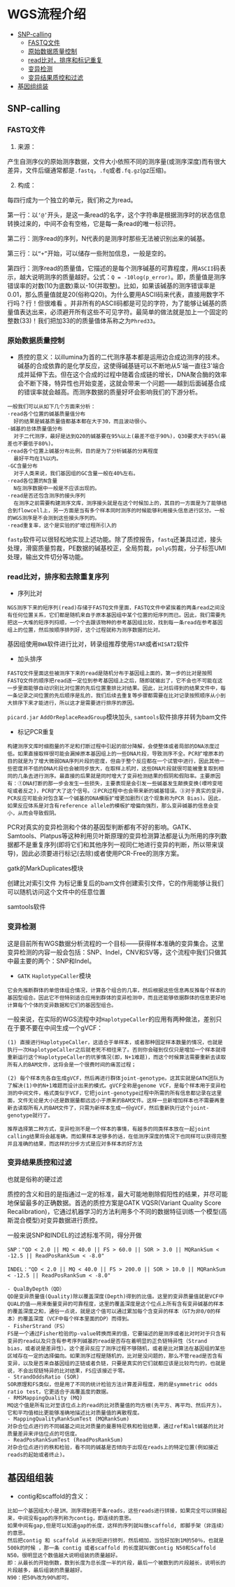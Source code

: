 # WGS流程介绍
- [SNP-calling](#SNP-calling)
  - [FASTQ文件](#FASTQ文件)
  - [原始数据质量控制](#原始数据质量控制)
  - [read比对，排序和标记重复](#read比对，排序和标记重复)
  - [变异检测](#变异检测)
  - [变异结果质控和过滤](#变异结果质控和过滤)
- [基因组组装](#基因组组装)

## SNP-calling
### FASTQ文件
1. 来源：

产生自测序仪的原始测序数据，文件大小依照不同的测序量(或测序深度)而有很大差异，文件后缀通常都是`.fastq`，`.fq`或者`.fq.gz`(gz压缩)。

2. 构成：

每四行成为一个独立的单元，我们称之为read。

第一行：以`‘@’`开头，是这一条read的名字，这个字符串是根据测序时的状态信息转换过来的，中间不会有空格，它是每一条read的唯一标识符。

第二行：测序read的序列，N代表的是测序时那些无法被识别出来的碱基。

第三行：以`“+”`开始，可以储存一些附加信息，一般是空的。

第四行：测序read的质量值，它描述的是每个测序碱基的可靠程度，用`ASCII`码表示，越大说明测序的质量越好。公式：`Q = -10log(p_error)`。即，质量值是测序错误率的对数(10为底数)乘以-10(并取整)。比如，如果该碱基的测序错误率是0.01，那么质量值就是20(俗称Q20)。为什么要用ASCII码来代表，直接用数字不行吗？行！但很难看 。并非所有的ASCII码都是可见的字符，为了能够让碱基的质量值表达出来，必须避开所有这些不可见字符。最简单的做法就是加上一个固定的整数(33)！我们把加33的的质量值体系称之为`Phred33`。

### 原始数据质量控制
  * 质控的意义：以illumina为首的二代测序基本都是运用边合成边测序的技术。碱基的合成依靠的是化学反应，这使得碱基链可以不断地从5'端一直往3'端合成并延伸下去。但在这个合成的过程中随着合成链的增长，DNA聚合酶的效率会不断下降，特异性也开始变差，这就会带来一个问题——越到后面碱基合成的错误率就会越高。而测序数据的质量好坏会影响我们的下游分析。
```
一般我们可以从如下几个方面来分析：
·read各个位置的碱基质量值分布
  好的结果是碱基质量值都基本都在大于30，而且波动很小。
·碱基的总体质量值分布
  对于二代测序，最好是达到Q20的碱基要在95%以上(最差不低于90%)，Q30要求大于85%(最差也不要低于80%)。
·read各个位置上碱基分布比例，目的是为了分析碱基的分离程度
  最好平均在1%以内。
·GC含量分布
  对于人类来说，我们基因组的GC含量一般在40%左右。
·read各位置的N含量
  N在测序数据中一般是不应该出现的。
·read是否还包含测序的接头序列
  在测序之前需要构建测序文库，测序接头就是在这个时候加上的，其目的一方面是为了能够结合到flowcell上，另一方面是当有多个样本同时测序的时候能够利用接头信息进行区分。一般的WGS测序是不会测到这些接头序列的。
·read重复率，这个是实验的扩增过程所引入的
```
`fastp`软件可以很轻松地实现上述功能。除了质控报告，`fastq`还兼具过滤，接头处理，滑窗质量剪裁，PE数据的碱基校正，全局剪裁，`polyG`剪裁，分子标签UMI处理，输出文件切分等功能。

### read比对，排序和去除重复序列
  * 序列比对
```
NGS测序下来的短序列(read)存储于FASTQ文件里面，FASTQ文件中紧挨着的两条read之间没有任何位置关系，它们都是随机来自于原本基因组中某个位置的短序列而已。因此，我们需要先把这一大堆的短序列捋顺，一个个去跟该物种的参考基因组比较，找到每一条read在参考基因组上的位置，然后按顺序排列好，这个过程就称为测序数据的比对。
```
基因组使用`BWA`软件进行比对，转录组推荐使用`STAR`或者`HISAT2`软件

  * 加头排序
```
FASTQ文件里面这些被测序下来的read是随机分布于基因组上面的，第一步的比对是按照FASTQ文件的顺序把read逐一定位到参考基因组上之后，随即就输出了，它不会也不可能在这一步里面能够自动识别比对位置的先后位置重排比对结果。因此，比对后得到的结果文件中，每一条记录之间位置的先后顺序是乱的，我们后续去重复等步骤都需要在比对记录按照顺序从小到大排序下来才能进行，所以这才是需要进行排序的原因。
```
`picard.jar` `AddOrReplaceReadGroup`模块加头, `samtools`软件排序并转为bam文件
  * 标记PCR重复
```
构建测序文库时细胞量的不足和打断过程中引起的部分降解，会使整体或者局部的DNA浓度过低。如果直接取样很可能会漏掉原本基因组上的一些DNA片段，导致测序不全。PCR扩增原本的目的就是为了增大微弱DNA序列片段的密度，但由于整个反应都在一个试管中进行，因此其他一些密度并不低的DNA片段也会被同步放大，在取样上机时，这些DNA片段就很可能被重复取到相同的几条去进行测序。最直接的后果就是同时增大了变异检测结果的假阴和假阳率。主要原因有：①DNA打断的那一步会发生一些损失，主要表现是会引发一些碱基发生颠换变换(嘌呤变嘧啶或者反之)，PCR扩大了这个信号。②PCR过程中也会带来新的碱基错误。③对于真实的变异，PCR反应可能会对包含某一个碱基的DNA模版扩增更加剧烈(这个现象称为PCR Bias)。因此，如果反应体系是对含有reference allele的模板扩增偏向强烈，那么变异碱基的信息会变小，从而会导致假阴。
```
PCR对真实的变异检测和个体的基因型判断都有不好的影响。GATK、Samtools、Platpus等这种利用贝叶斯原理的变异检测算法都是认为所用的序列数据都不是重复序列(即将它们和其他序列一视同仁地进行变异的判断，所以带来误导)，因此必须要进行标记(去除)或者使用PCR-Free的测序方案。

gatk的MarkDuplicates模块

创建比对索引文件
为标记重复后的bam文件创建索引文件，它的作用能够让我们可以随机访问这个文件中的任意位置

samtools软件

### 变异检测
这是目前所有WGS数据分析流程的一个目标——获得样本准确的变异集合。这里变异检测的内容一般会包括：SNP、Indel，CNV和SV等，这个流程中我们只做其中最主要的两个：SNP和Indel。

  * `GATK` `HaplotypeCaller`模块
```
它会先推断群体的单倍体组合情况，计算各个组合的几率，然后根据这些信息再反推每个样本的基因型组合。因此它不但特别适合应用到群体的变异检测中，而且还能够依据群体的信息更好地计算每个个体的变异数据和它们的基因型组合。
```
一般来说，在实际的WGS流程中对`HaplotypeCaller`的应用有两种做法，差别只在于要不要在中间生成一个gVCF：
```
(1) 直接进行HaplotypeCaller，这适合于单样本，或者那种固定样本数量的情况，也就是执行一次HaplotypeCaller之后就老死不相往来了。否则你会碰到仅仅只是增加一个样本就得重新运行这个HaplotypeCaller的坑爹情况(即，N+1难题)，而这个时候算法需要重新去读取所有人的BAM文件，这将会是一个很费时间的痛苦过程；

(2) 每个样本先各自生成gVCF，然后再进行群体joint-genotype。这其实就是GATK团队为了解决(1)中的N+1难题而设计出来的模式。gVCF全称是genome VCF，是每个样本用于变异检测的中间文件，格式类似于VCF，它把joint-genotype过程中所需的所有信息都记录在这里面，文件无论是大小还是数据量都远远小于原来的BAM文件。这样一旦新增加样本也不需要再重新去读取所有人的BAM文件了，只需为新样本生成一份gVCF，然后重新执行这个joint-genotype就行了。

推荐选择第二种方式，变异检测不是一个样本的事情，有越多的同类样本放在一起joint calling结果将会越准确，而如果样本足够多的话，在低测序深度的情况下也同样可以获得完整并且准确的结果，而这样的分步方式是应对多样本的好方法
```
### 变异结果质控和过滤
也就是俗称的硬过滤

质控的含义和目的是指通过一定的标准，最大可能地剔除假阳性的结果，并尽可能地保留最多的正确数据。首选的质控方案是GATK VQSR(Variant Quality Score Recalibration)，它通过机器学习的方法利用多个不同的数据特征训练一个模型(高斯混合模型)对变异数据进行质控。

一般来说SNP和INDEL的过滤标准不同，得分开做
```
SNP："QD < 2.0 || MQ < 40.0 || FS > 60.0 || SOR > 3.0 || MQRankSum < -12.5 || ReadPosRankSum < -8.0"

INDEL："QD < 2.0 || MQ < 40.0 || FS > 200.0 || SOR > 10.0 || MQRankSum < -12.5 || ReadPosRankSum < -8.0"

- QualByDepth（QD）
QD是变异质量值(Quality)除以覆盖深度(Depth)得到的比值。这里的变异质量值就是VCF中QUAL的值——用来衡量变异的可靠程度，这里的覆盖深度是这个位点上所有含有变异碱基的样本的覆盖深度之和，通俗一点说，就是这个值可以通过累加每个含变异的样本（GT为非0/0的样本）的覆盖深度（VCF中每个样本里面的DP）而得到。
- FisherStrand（FS）
FS是一个通过Fisher检验的p-value转换而来的值，它要描述的是测序或者比对时对于只含有变异的read以及只含有参考序列碱基的read是否存在着明显的正负链特异性（Strand bias，或者说是差异性）。这个差异反应了测序过程不够随机，或者是比对算法在基因组的某些区域存在一定的选择偏向。如果测序过程是随机的，比对是没问题的，那么不管read是否含有变异，以及是否来自基因组的正链或者负链，只要是真实的它们就都应该是比较均匀的，也就是说，不会出现链特异的比对结果，FS应该接近于零。
- StrandOddsRatio (SOR)
SOR原理和FS类似，但是用了不同的统计检验方法计算差异程度，用的是symmetric odds ratio test，它更适合于高覆盖度的数据。
- RMSMappingQuality (MQ)
MQ这个值是所有比对至该位点上的read的比对质量值的均方根(先平方、再平均、然后开方)。它和平均值相比更能够准确地描述比对质量值的离散程度。
- MappingQualityRankSumTest (MQRankSum)
对杂合位点进行的不同碱基之间比对质量的曼惠特尼秩和检验结果，通过ref和alt碱基的比对质量差异来评估位点的可信度。
- ReadPosRankSumTest (ReadPosRankSum)
对杂合位点进行的秩和检验，看不同的碱基是否倾向于出现在reads上的特定位置(例如接近reads的起始或者终止)。
```
## 基因组组装
* contig和scaffold的含义：
```
比如一个基因组大小是1M，测序得到若干条reads，这些reads进行拼接，如果完全可以拼接起来，中间没有gap的序列称为contig，即连续的意思。
如果中间有gap,但是可以知道gap的长度，这样的序列就叫做scaffold, 即脚手架（非连续）的意思。
然后把contig 和 scaffold 从长到短进行排列，然后相加，当恰好加到1M的50％，也就是500k的时候 ，那一条 contig 或者scaffold 的长度就叫做Contig N50和Scaffold N50。很明显这个数值越大说明组装的质量越好。 
即：从最长的开始倒数，数到长度为总长度一半的片段，最后一个被数到的片段越长，说明长的片段越多，最后组装的质量越好。 
N90：把50%改为90%即可。
```






